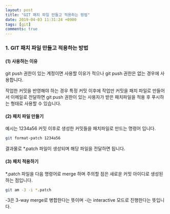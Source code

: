 ```yaml
---
layout: post
title: "GIT 패치 파일 만들고 적용하는 방법"
date: 2019-04-03 11:31:24 +0900
tags: [git]
comments: true
---
```

### 1. GIT 패치 파일 만들고 적용하는 방법

#### (1) 사용하는 이유
git push 권한이 있는 계정이면 사용할 이유가 적으나 git push 권한은 없는 경우에 사용합니다. 

작업한 커밋을 반영해야 하는 경우 특정 커밋 이후에 작업만 커밋을 패치 파일로 만들어서 이메일로 전달하면 git push 권한이 있는 사용자가 받은 패치파일을 적용 후 푸시하는 형태로 사용할 수 있습니다.

#### (2) 패치 파일 만들기

예시는 1234a56 커밋 이후로 생성한 커밋들을 패치파일로 만드는 명령어 입니다.
```sh
git format-patch 1234a56
```
결과물로 *.patch 파일이 생성되며 해당 파일을 전달하면 됩니다.

#### (3) 패치 적용하기

*.patch 파일을 다음 명령어로 merge 하며 주의할 점은 새로운 커밋 아이디로 생성된하는 점입니다.
```sh
git am -3 -i *.patch
```
-3은 3-way merge로 병합한다는 뜻이며 -i는 interactive 모드로 진행한다는 뜻입니다.